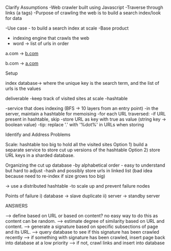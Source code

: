 Clarify Assumptions
-Web crawler built using Javascript
-Traverse through links (a tags)
-Purpose of crawling the web is to build a search index/look for data

-Use case - to build a search index at scale
-Base product

- indexing engine that crawls the web
- word -> list of urls in order

a.com -> <a href="b.com">b.com</a>

b.com -> <a href="a.com">a.com</a>

Setup

index database-> where the unique key is the search term, and the list of urls is the values

deliverable
-keep track of visited sites at scale
-hashtable

-service that does indexing (BFS -> 10 layers from an entry point)
-in the server, maintain a hashtable for memoising
-for each URL traversed:
-if URL present in hashtable, skip
-store URL as key with true as value (string key -> boolean value)
-tip: replace '.' with '%dot%' in URLs when storing

Identify and Address Problems

Scale: hashtable too big to hold all the visited sites
Option 1) build a separate service to store cut up versions of the hashtable
Option 2) store URL keys in a sharded database.

Organizing the cut up database
-by alphabetical order - easy to understand but hard to adjust
-hash and possibly store urls in linked list (bad idea because need to re-index if size grows too big)

-> use a distributed hashtable
-to scale up and prevent failure nodes

Points of failure
i) database -> slave duplicate
ii) server -> standby server

ANSWERS

--> define based on URL or based on content? no easy way to do this as content can be random.
--> estimate degree of similarity based on URL and content.
--> generate a signature based on specific subsections of page and its URL.
--> query database to see if this signature has been crawled recently
--> if something with signature has been crawled, insert page back into database at a low priority
--> if not, crawl links and insert into database
